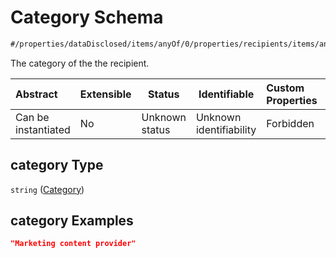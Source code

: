 # Category Schema

```txt
#/properties/dataDisclosed/items/anyOf/0/properties/recipients/items/anyOf/0/properties/category#/properties/dataDisclosed/items/anyOf/0/properties/recipients/items/anyOf/0/properties/category
```

The category of the the recipient.


| Abstract            | Extensible | Status         | Identifiable            | Custom Properties | Additional Properties | Access Restrictions | Defined In                                                           |
| :------------------ | ---------- | -------------- | ----------------------- | :---------------- | --------------------- | ------------------- | -------------------------------------------------------------------- |
| Can be instantiated | No         | Unknown status | Unknown identifiability | Forbidden         | Allowed               | none                | [tilt-schema.json\*](../out/tilt-schema.json "open original schema") |

## category Type

`string` ([Category](tilt-schema-properties-datadisclosed-items-anyof-anyof-schema-properties-recipients-items-anyof-anyof-schema-if-recipients-properties-category.md))

## category Examples

```json
"Marketing content provider"
```
